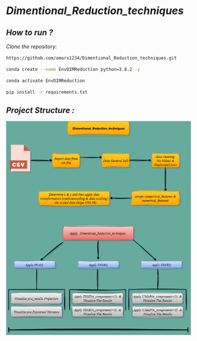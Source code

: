 # *Dimentional_Reduction_techniques*




## *How to run ?*

*Clone the repository:*

```bash
https://github.com/omars1234/Dimentional_Reduction_techniques.git
```

```bash
conda create --name EnvDIMReduction python=3.8.2 -y
```

```bash
conda activate EnvDIMReduction
```

```bash
pip install -r requirements.txt
```

## *Project Structure :*

![Logo](Dimentional_Reduction_techniques_map.png)